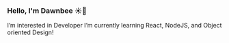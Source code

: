 ### Hello, I'm Dawnbee ☀️🐝

I’m interested in Developer
I’m currently learning React, NodeJS, and Object oriented Design!
